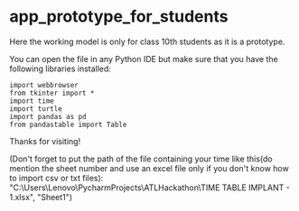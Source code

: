 # app_prototype_for_students
Here the working model is only for class 10th students as it is a prototype.

You can open the file in any Python IDE but make sure that you have the following libraries installed:
```
import webbrowser
from tkinter import *
import time
import turtle
import pandas as pd
from pandastable import Table
```
Thanks for visiting!


(Don't forget to put the path of the file containing your time like this(do mention the sheet number and use an excel file only if you don't know how to import csv or txt files): "C:\\Users\\Lenovo\\PycharmProjects\\ATLHackathon\\TIME TABLE IMPLANT - 1.xlsx", "Sheet1")
